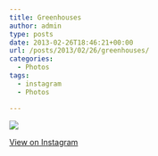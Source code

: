 ```yaml
---
title: Greenhouses
author: admin
type: posts
date: 2013-02-26T18:46:21+00:00
url: /posts/2013/02/26/greenhouses/
categories:
  - Photos
tags:
  - instagram
  - Photos

---
```

![][1]

<p class="view-instagram">
  <a href="http://instagr.am/p/WNGrA1Klnw/">View on Instagram</a>
</p>

 [1]: https://lobban.org/wordpress//HLIC/ab7c95f1b7fecf08576d2aa03bd26867.jpg